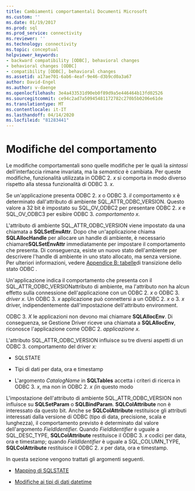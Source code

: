 ```yaml
---
title: Cambiamenti comportamentali Documenti Microsoft
ms.custom: ''
ms.date: 01/19/2017
ms.prod: sql
ms.prod_service: connectivity
ms.reviewer: ''
ms.technology: connectivity
ms.topic: conceptual
helpviewer_keywords:
- backward compatibility [ODBC], behavioral changes
- behavioral changes [ODBC]
- compatibility [ODBC], behavioral changes
ms.assetid: a17ae701-6ab6-4eaf-9e46-d3b9cd0a3a67
author: David-Engel
ms.author: v-daenge
ms.openlocfilehash: 3e4a433531d90eb0f89d9a5e446464b13fd02526
ms.sourcegitcommit: ce94c2ad7a50945481172782c270b5b0206e61de
ms.translationtype: MT
ms.contentlocale: it-IT
ms.lasthandoff: 04/14/2020
ms.locfileid: "81283441"
---
```

# <a name="behavioral-changes"></a>Modifiche del comportamento
Le modifiche comportamentali sono quelle modifiche per le quali la *sintassi* dell'interfaccia rimane invariata, ma la *semantica* è cambiata. Per queste modifiche, funzionalità utilizzata in ODBC 2. *x* si comporta in modo diverso rispetto alla stessa funzionalità di ODBC 3. *x*.  
  
 Se un'applicazione presenta ODBC 2. *x* o ODBC 3. *il* comportamento x è determinato dall'attributo di ambiente SQL_ATTR_ODBC_VERSION. Questo valore a 32 bit è impostato su SQL_OV_ODBC2 per presentare ODBC 2. *x* e SQL_OV_ODBC3 per esibire ODBC 3. *comportamento x.*  
  
 L'attributo di ambiente SQL_ATTR_ODBC_VERSION viene impostato da una chiamata a **SQLSetEnvAttr**. Dopo che un'applicazione chiama **SQLAllocHandle** per allocare un handle di ambiente, è necessario chiamare**SQLSetEnvAttr** immediatamente per impostare il comportamento che presenta. Di conseguenza, esiste un nuovo stato dell'ambiente per descrivere l'handle di ambiente in uno stato allocato, ma senza versione. Per ulteriori informazioni, vedere [Appendice B: tabelle](../../../odbc/reference/appendixes/appendix-b-odbc-state-transition-tables.md)di transizione dello stato ODBC .  
  
 Un'applicazione indica il comportamento che presenta con il SQL_ATTR_ODBC_VERSIONattributo di ambiente, ma l'attributo non ha alcun effetto sulla connessione dell'applicazione con un ODBC 2. *x* o ODBC 3. *driver x.* Un ODBC 3. *x* applicazione può connettersi a un ODBC 2. *x* o 3. *x* driver, indipendentemente dall'impostazione dell'attributo environment.  
  
 ODBC 3. *X* le applicazioni non devono mai chiamare **SQLAllocEnv**. Di conseguenza, se Gestione Driver riceve una chiamata a **SQLAllocEnv**, riconosce l'applicazione come ODBC 2. *applicazione x.*  
  
 L'attributo SQL_ATTR_ODBC_VERSION influisce su tre diversi aspetti di un ODBC 3. comportamento del driver *x:*  
  
-   SQLSTATE  
  
-   Tipi di dati per data, ora e timestamp  
  
-   L'argomento *CatalogName* in **SQLTables** accetta i criteri di ricerca in ODBC 3. *x*, ma non in ODBC 2. *x (in* questo modo  
  
 L'impostazione dell'attributo di ambiente SQL_ATTR_ODBC_VERSION non influisce su **SQLSetParam** o **SQLBindParam**. **SQLColAttribute** non è interessato da questo bit. Anche se **SQLColAttribute** restituisce gli attributi interessati dalla versione di ODBC (tipo di data, precisione, scala e lunghezza), il comportamento previsto è determinato dal valore dell'argomento *FieldIdentifier.* Quando *FieldIdentifier* è uguale a SQL_DESC_TYPE, **SQLColAttribute** restituisce il ODBC 3. *x* codici per data, ora e timestamp; quando *FieldIdentifier* è uguale a SQL_COLUMN_TYPE, **SQLColAttribute** restituisce il ODBC 2. *x* per data, ora e timestamp.  
  
 In questa sezione vengono trattati gli argomenti seguenti.  
  
-   [Mapping di SQLSTATE](../../../odbc/reference/develop-app/sqlstate-mappings.md)  
  
-   [Modifiche ai tipi di dati datetime](../../../odbc/reference/develop-app/datetime-data-type-changes.md)
